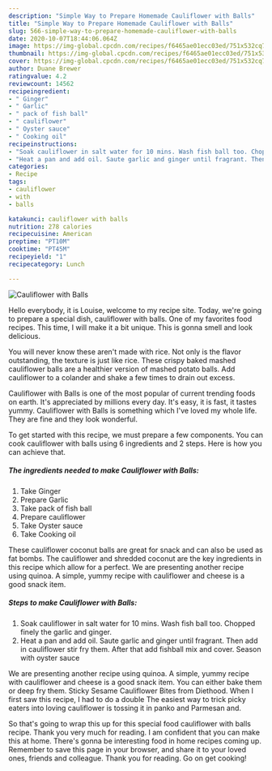 ```yaml
---
description: "Simple Way to Prepare Homemade Cauliflower with Balls"
title: "Simple Way to Prepare Homemade Cauliflower with Balls"
slug: 566-simple-way-to-prepare-homemade-cauliflower-with-balls
date: 2020-10-07T18:44:06.064Z
image: https://img-global.cpcdn.com/recipes/f6465ae01ecc03ed/751x532cq70/cauliflower-with-balls-recipe-main-photo.jpg
thumbnail: https://img-global.cpcdn.com/recipes/f6465ae01ecc03ed/751x532cq70/cauliflower-with-balls-recipe-main-photo.jpg
cover: https://img-global.cpcdn.com/recipes/f6465ae01ecc03ed/751x532cq70/cauliflower-with-balls-recipe-main-photo.jpg
author: Duane Brewer
ratingvalue: 4.2
reviewcount: 14562
recipeingredient:
- " Ginger"
- " Garlic"
- " pack of fish ball"
- " cauliflower"
- " Oyster sauce"
- " Cooking oil"
recipeinstructions:
- "Soak cauliflower in salt water for 10 mins. Wash fish ball too. Chopped finely the garlic and ginger."
- "Heat a pan and add oil. Saute garlic and ginger until fragrant. Then add in cauliflower stir fry them. After that add fishball mix and cover. Season with oyster sauce"
categories:
- Recipe
tags:
- cauliflower
- with
- balls

katakunci: cauliflower with balls 
nutrition: 278 calories
recipecuisine: American
preptime: "PT10M"
cooktime: "PT45M"
recipeyield: "1"
recipecategory: Lunch

---
```



![Cauliflower with Balls](https://img-global.cpcdn.com/recipes/f6465ae01ecc03ed/751x532cq70/cauliflower-with-balls-recipe-main-photo.jpg)

Hello everybody, it is Louise, welcome to my recipe site. Today, we're going to prepare a special dish, cauliflower with balls. One of my favorites food recipes. This time, I will make it a bit unique. This is gonna smell and look delicious.

You will never know these aren&#39;t made with rice. Not only is the flavor outstanding, the texture is just like rice. These crispy baked mashed cauliflower balls are a healthier version of mashed potato balls. Add cauliflower to a colander and shake a few times to drain out excess.

Cauliflower with Balls is one of the most popular of current trending foods on earth. It's appreciated by millions every day. It's easy, it is fast, it tastes yummy. Cauliflower with Balls is something which I've loved my whole life. They are fine and they look wonderful.


To get started with this recipe, we must prepare a few components. You can cook cauliflower with balls using 6 ingredients and 2 steps. Here is how you can achieve that.

<!--inarticleads1-->

##### The ingredients needed to make Cauliflower with Balls:

1. Take  Ginger
1. Prepare  Garlic
1. Take  pack of fish ball
1. Prepare  cauliflower
1. Take  Oyster sauce
1. Take  Cooking oil


These cauliflower coconut balls are great for snack and can also be used as fat bombs. The cauliflower and shredded coconut are the key ingredients in this recipe which allow for a perfect. We are presenting another recipe using quinoa. A simple, yummy recipe with cauliflower and cheese is a good snack item. 

<!--inarticleads2-->

##### Steps to make Cauliflower with Balls:

1. Soak cauliflower in salt water for 10 mins. Wash fish ball too. Chopped finely the garlic and ginger.
1. Heat a pan and add oil. Saute garlic and ginger until fragrant. Then add in cauliflower stir fry them. After that add fishball mix and cover. Season with oyster sauce


We are presenting another recipe using quinoa. A simple, yummy recipe with cauliflower and cheese is a good snack item. You can either bake them or deep fry them. Sticky Sesame Cauliflower Bites from Diethood. When I first saw this recipe, I had to do a double The easiest way to trick picky eaters into loving cauliflower is tossing it in panko and Parmesan and. 

So that's going to wrap this up for this special food cauliflower with balls recipe. Thank you very much for reading. I am confident that you can make this at home. There's gonna be interesting food in home recipes coming up. Remember to save this page in your browser, and share it to your loved ones, friends and colleague. Thank you for reading. Go on get cooking!
